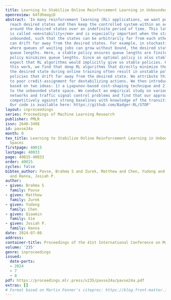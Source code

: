 ```yaml
---
title: Learning to Stabilize Online Reinforcement Learning in Unbounded State Spaces
openreview: 64fdhmogiD
abstract: 'In many reinforcement learning (RL) applications, we want policies that
  reach desired states and then keep the controlled system within an acceptable region
  around the desired states over an indefinite period of time. This latter objective
  is called <em>stability</em> and is especially important when the state space is
  unbounded, such that the states can be arbitrarily far from each other and the agent
  can drift far away from the desired states. For example, in stochastic queuing networks,
  where queues of waiting jobs can grow without bound, the desired state is all-zero
  queue lengths. Here, a stable policy ensures queue lengths are finite while an optimal
  policy minimizes queue lengths. Since an optimal policy is also stable, one would
  expect that RL algorithms would implicitly give us stable policies. However, in
  this work, we find that deep RL algorithms that directly minimize the distance to
  the desired state during online training often result in unstable policies, i.e.,
  policies that drift far away from the desired state. We attribute this instability
  to poor credit-assignment for destabilizing actions. We then introduce an approach
  based on two ideas: 1) a Lyapunov-based cost-shaping technique and 2) state transformations
  to the unbounded state space. We conduct an empirical study on various queueing
  networks and traffic signal control problems and find that our approach performs
  competitively against strong baselines with knowledge of the transition dynamics.
  Our code is available here: https://github.com/Badger-RL/STOP'
layout: inproceedings
series: Proceedings of Machine Learning Research
publisher: PMLR
issn: 2640-3498
id: pavse24a
month: 0
tex_title: Learning to Stabilize Online Reinforcement Learning in Unbounded State
  Spaces
firstpage: 40015
lastpage: 40033
page: 40015-40033
order: 40015
cycles: false
bibtex_author: Pavse, Brahma S and Zurek, Matthew and Chen, Yudong and Xie, Qiaomin
  and Hanna, Josiah P.
author:
- given: Brahma S
  family: Pavse
- given: Matthew
  family: Zurek
- given: Yudong
  family: Chen
- given: Qiaomin
  family: Xie
- given: Josiah P.
  family: Hanna
date: 2024-07-08
address:
container-title: Proceedings of the 41st International Conference on Machine Learning
volume: '235'
genre: inproceedings
issued:
  date-parts:
  - 2024
  - 7
  - 8
pdf: https://proceedings.mlr.press/v235/pavse24a/pavse24a.pdf
extras: []
# Format based on Martin Fenner's citeproc: https://blog.front-matter.io/posts/citeproc-yaml-for-bibliographies/
---
```

